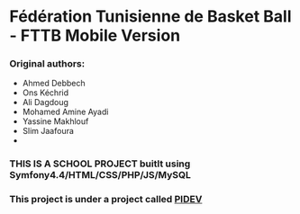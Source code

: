 # Fédération Tunisienne de Basket Ball  -  FTTB Mobile Version

### Original authors:
* Ahmed Debbech
* Ons Kéchrid
* Ali Dagdoug
* Mohamed Amine Ayadi
* Yassine Makhlouf
* Slim Jaafoura
* 
### THIS IS A SCHOOL PROJECT buitlt using Symfony4.4/HTML/CSS/PHP/JS/MySQL
### This project is under a project called [PIDEV](https://github.com/users/ahmed-debbech/projects/2)
